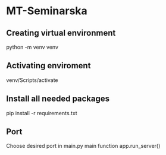 # MT-Seminarska

## Creating virtual environment

python -m venv venv

## Activating enviroment

venv/Scripts/activate

## Install all needed packages

pip install -r requirements.txt

## Port

Choose desired port in main.py main function app.run_server()